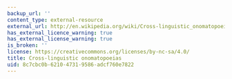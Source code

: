 ```yaml
---
backup_url: ''
content_type: external-resource
external_url: http://en.wikipedia.org/wiki/Cross-linguistic_onomatopoeias
has_external_licence_warning: true
has_external_license_warning: true
is_broken: ''
license: https://creativecommons.org/licenses/by-nc-sa/4.0/
title: Cross-linguistic onomatopoeias
uid: 8c7cbc0b-6210-4731-9586-adcf760e7822
---
```

